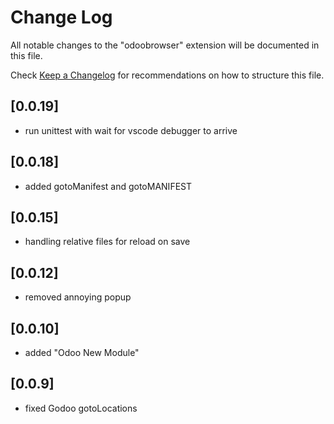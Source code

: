 # Change Log

All notable changes to the "odoobrowser" extension will be documented in this file.

Check [Keep a Changelog](http://keepachangelog.com/) for recommendations on how to structure this file.

## [0.0.19]
- run unittest with wait for vscode debugger to arrive

## [0.0.18]

- added gotoManifest and gotoMANIFEST

## [0.0.15]

- handling relative files for reload on save

## [0.0.12]

- removed annoying popup

## [0.0.10]

- added "Odoo New Module"

## [0.0.9]

- fixed Godoo gotoLocations
